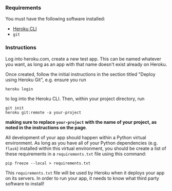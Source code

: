 ### Requirements

You must have the following software installed:

* [Heroku CLI](https://devcenter.heroku.com/articles/heroku-cli)
* `git`

### Instructions

Log into heroku.com, create a new test app. This can be named whatever you want, as long as an app with that name doesn't exist already on Heroku.

Once created, follow the initial instructions in the section titled "Deploy using Heroku Git", e.g. ensure you run

    heroku login

to log into the Heroku CLI. Then, within your project directory, run

    git init
    heroku git:remote -a your-project

**making sure to replace `your-project` with the name of your project, as noted in the instructions on the page**.

All development of your app should happen within a Python virtual environment. As long as you have all of your Python dependencies (e.g. `flask`) installed within this virtual environment, you should be create a list of these requirements in a `requirements.txt` file using this command:

    pip freeze --local > requirements.txt

This `requirements.txt` file will be used by Heroku when it deploys your app on its servers. In order to run your app, it needs to know what third party software to install!
